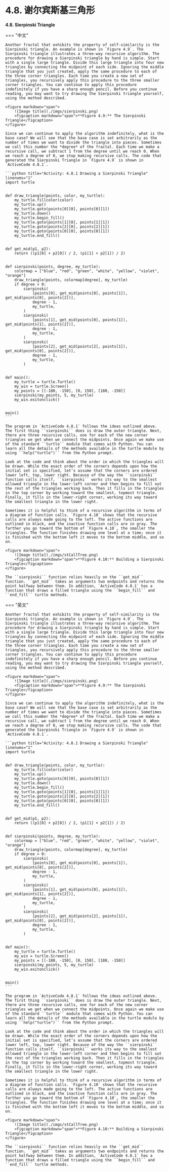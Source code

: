 # 4.8. 谢尔宾斯基三角形

**4.8. Sierpinski Triangle**

=== "中文"

    Another fractal that exhibits the property of self-similarity is the Sierpinski triangle. An example is shown in `Figure 4.9`. The Sierpinski triangle illustrates a three-way recursive algorithm. The procedure for drawing a Sierpinski triangle by hand is simple. Start with a single large triangle. Divide this large triangle into four new triangles by connecting the midpoint of each side. Ignoring the middle triangle that you just created, apply the same procedure to each of the three corner triangles. Each time you create a new set of triangles, you recursively apply this procedure to the three smaller corner triangles. You can continue to apply this procedure indefinitely if you have a sharp enough pencil. Before you continue reading, you may want to try drawing the Sierpinski triangle yourself, using the method described.
    
    <figure markdown="span">
        ![Image title](./imgs/sierpinski.png)
        <figcaption markdown="span">**Figure 4.9:** The Sierpinski Triangle</figcaption>
    </figure>
    
    Since we can continue to apply the algorithm indefinitely, what is the base case? We will see that the base case is set arbitrarily as the number of times we want to divide the triangle into pieces. Sometimes we call this number the *degree* of the fractal. Each time we make a recursive call, we subtract 1 from the degree until we reach 0. When we reach a degree of 0, we stop making recursive calls. The code that generated the Sierpinski Triangle in `Figure 4.9` is shown in `ActiveCode 4.8.1`.
    
    ```python title="Activity: 4.8.1 Drawing a Sierpinski Triangle" linenums="1"
    import turtle
    
    
    def draw_triangle(points, color, my_turtle):
        my_turtle.fillcolor(color)
        my_turtle.up()
        my_turtle.goto(points[0][0], points[0][1])
        my_turtle.down()
        my_turtle.begin_fill()
        my_turtle.goto(points[1][0], points[1][1])
        my_turtle.goto(points[2][0], points[2][1])
        my_turtle.goto(points[0][0], points[0][1])
        my_turtle.end_fill()
    
    
    def get_mid(p1, p2):
        return ((p1[0] + p2[0]) / 2, (p1[1] + p2[1]) / 2)
    
    
    def sierpinski(points, degree, my_turtle):
        colormap = ["blue", "red", "green", "white", "yellow", "violet", "orange"]
        draw_triangle(points, colormap[degree], my_turtle)
        if degree > 0:
            sierpinski(
                [points[0], get_mid(points[0], points[1]), get_mid(points[0], points[2])],
                degree - 1,
                my_turtle,
            )
            sierpinski(
                [points[1], get_mid(points[0], points[1]), get_mid(points[1], points[2])],
                degree - 1,
                my_turtle,
            )
            sierpinski(
                [points[2], get_mid(points[2], points[1]), get_mid(points[0], points[2])],
                degree - 1,
                my_turtle,
            )
    
    
    def main():
        my_turtle = turtle.Turtle()
        my_win = turtle.Screen()
        my_points = [[-180, -150], [0, 150], [180, -150]]
        sierpinski(my_points, 5, my_turtle)
        my_win.exitonclick()
    
    
    main()
    ```
    
    The program in `ActiveCode 4.8.1` follows the ideas outlined above. The first thing ``sierpinski`` does is draw the outer triangle. Next, there are three recursive calls, one for each of the new corner triangles we get when we connect the midpoints. Once again we make use of the standard ``turtle`` module that comes with Python. You can learn all the details of the methods available in the turtle module by using ``help("turtle")`` from the Python prompt.
    
    Look at the code and think about the order in which the triangles will be drawn. While the exact order of the corners depends upon how the initial set is specified, let’s assume that the corners are ordered lower left, top, lower right. Because of the way the ``sierpinski`` function calls itself, ``sierpinski`` works its way to the smallest allowed triangle in the lower-left corner and then begins to fill out the rest of the triangles working back. Then it fills in the triangles in the top corner by working toward the smallest, topmost triangle. Finally, it fills in the lower-right corner, working its way toward the smallest triangle in the lower right.
    
    Sometimes it is helpful to think of a recursive algorithm in terms of a diagram of function calls. `Figure 4.10` shows that the recursive calls are always made going to the left. The active functions are outlined in black, and the inactive function calls are in gray. The farther you go toward the bottom of `Figure 4.10`, the smaller the triangles. The function finishes drawing one level at a time; once it is finished with the bottom left it moves to the bottom middle, and so on.
    
    <figure markdown="span">
        ![Image title](./imgs/stCallTree.png)
        <figcaption markdown="span">**Figure 4.10:** Building a Sierpinski Triangle</figcaption>
    </figure>
    
    The ``sierpinski`` function relies heavily on the ``get_mid`` function. ``get_mid`` takes as arguments two endpoints and returns the point halfway between them. In addition, `ActiveCode 4.8.1` has a function that draws a filled triangle using the ``begin_fill`` and ``end_fill`` turtle methods.

=== "英文"

    Another fractal that exhibits the property of self-similarity is the Sierpinski triangle. An example is shown in `Figure 4.9`. The Sierpinski triangle illustrates a three-way recursive algorithm. The procedure for drawing a Sierpinski triangle by hand is simple. Start with a single large triangle. Divide this large triangle into four new triangles by connecting the midpoint of each side. Ignoring the middle triangle that you just created, apply the same procedure to each of the three corner triangles. Each time you create a new set of triangles, you recursively apply this procedure to the three smaller corner triangles. You can continue to apply this procedure indefinitely if you have a sharp enough pencil. Before you continue reading, you may want to try drawing the Sierpinski triangle yourself, using the method described.
    
    <figure markdown="span">
        ![Image title](./imgs/sierpinski.png)
        <figcaption markdown="span">**Figure 4.9:** The Sierpinski Triangle</figcaption>
    </figure>
    
    Since we can continue to apply the algorithm indefinitely, what is the base case? We will see that the base case is set arbitrarily as the number of times we want to divide the triangle into pieces. Sometimes we call this number the *degree* of the fractal. Each time we make a recursive call, we subtract 1 from the degree until we reach 0. When we reach a degree of 0, we stop making recursive calls. The code that generated the Sierpinski Triangle in `Figure 4.9` is shown in `ActiveCode 4.8.1`.
    
    ```python title="Activity: 4.8.1 Drawing a Sierpinski Triangle" linenums="1"
    import turtle
    
    
    def draw_triangle(points, color, my_turtle):
        my_turtle.fillcolor(color)
        my_turtle.up()
        my_turtle.goto(points[0][0], points[0][1])
        my_turtle.down()
        my_turtle.begin_fill()
        my_turtle.goto(points[1][0], points[1][1])
        my_turtle.goto(points[2][0], points[2][1])
        my_turtle.goto(points[0][0], points[0][1])
        my_turtle.end_fill()
    
    
    def get_mid(p1, p2):
        return ((p1[0] + p2[0]) / 2, (p1[1] + p2[1]) / 2)
    
    
    def sierpinski(points, degree, my_turtle):
        colormap = ["blue", "red", "green", "white", "yellow", "violet", "orange"]
        draw_triangle(points, colormap[degree], my_turtle)
        if degree > 0:
            sierpinski(
                [points[0], get_mid(points[0], points[1]), get_mid(points[0], points[2])],
                degree - 1,
                my_turtle,
            )
            sierpinski(
                [points[1], get_mid(points[0], points[1]), get_mid(points[1], points[2])],
                degree - 1,
                my_turtle,
            )
            sierpinski(
                [points[2], get_mid(points[2], points[1]), get_mid(points[0], points[2])],
                degree - 1,
                my_turtle,
            )
    
    
    def main():
        my_turtle = turtle.Turtle()
        my_win = turtle.Screen()
        my_points = [[-180, -150], [0, 150], [180, -150]]
        sierpinski(my_points, 5, my_turtle)
        my_win.exitonclick()
    
    
    main()
    ```
    
    The program in `ActiveCode 4.8.1` follows the ideas outlined above. The first thing ``sierpinski`` does is draw the outer triangle. Next, there are three recursive calls, one for each of the new corner triangles we get when we connect the midpoints. Once again we make use of the standard ``turtle`` module that comes with Python. You can learn all the details of the methods available in the turtle module by using ``help("turtle")`` from the Python prompt.
    
    Look at the code and think about the order in which the triangles will be drawn. While the exact order of the corners depends upon how the initial set is specified, let’s assume that the corners are ordered lower left, top, lower right. Because of the way the ``sierpinski`` function calls itself, ``sierpinski`` works its way to the smallest allowed triangle in the lower-left corner and then begins to fill out the rest of the triangles working back. Then it fills in the triangles in the top corner by working toward the smallest, topmost triangle. Finally, it fills in the lower-right corner, working its way toward the smallest triangle in the lower right.
    
    Sometimes it is helpful to think of a recursive algorithm in terms of a diagram of function calls. `Figure 4.10` shows that the recursive calls are always made going to the left. The active functions are outlined in black, and the inactive function calls are in gray. The farther you go toward the bottom of `Figure 4.10`, the smaller the triangles. The function finishes drawing one level at a time; once it is finished with the bottom left it moves to the bottom middle, and so on.
    
    <figure markdown="span">
        ![Image title](./imgs/stCallTree.png)
        <figcaption markdown="span">**Figure 4.10:** Building a Sierpinski Triangle</figcaption>
    </figure>
    
    The ``sierpinski`` function relies heavily on the ``get_mid`` function. ``get_mid`` takes as arguments two endpoints and returns the point halfway between them. In addition, `ActiveCode 4.8.1` has a function that draws a filled triangle using the ``begin_fill`` and ``end_fill`` turtle methods.